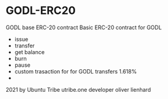 # GODL-ERC20
GODL base ERC-20 contract
Basic ERC-20 contract for GODL
- issue
- transfer
- get balance
- burn
- pause
- custom trasaction for for GODL transfers 1.618%
- 
2021 by Ubuntu Tribe utribe.one
developer oliver lienhard 

